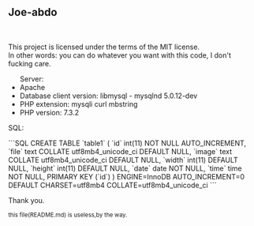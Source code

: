 # <h2>Joe-abdo</h2><br />
<p>This project is licensed under the terms of the MIT license.<br />In other words: you can do whatever you want with this code, I don't fucking care.</p>
<ul>Server:
<li>Apache</li>
<li>Database client version: libmysql - mysqlnd 5.0.12-dev</li>
<li>PHP extension: mysqli curl mbstring</li>
<li>PHP version: 7.3.2</li></ul>
<p>SQL:</p>
```SQL
CREATE TABLE `table1` (
 `id` int(11) NOT NULL AUTO_INCREMENT,
 `file` text COLLATE utf8mb4_unicode_ci DEFAULT NULL,
 `image` text COLLATE utf8mb4_unicode_ci DEFAULT NULL,
 `width` int(11) DEFAULT NULL,
 `height` int(11) DEFAULT NULL,
 `date` date NOT NULL,
 `time` time NOT NULL,
 PRIMARY KEY (`id`)
) ENGINE=InnoDB AUTO_INCREMENT=0 DEFAULT CHARSET=utf8mb4 COLLATE=utf8mb4_unicode_ci
```
<p>Thank you.</p>
<sub>this file(README.md) is useless,by the way.</sub>
